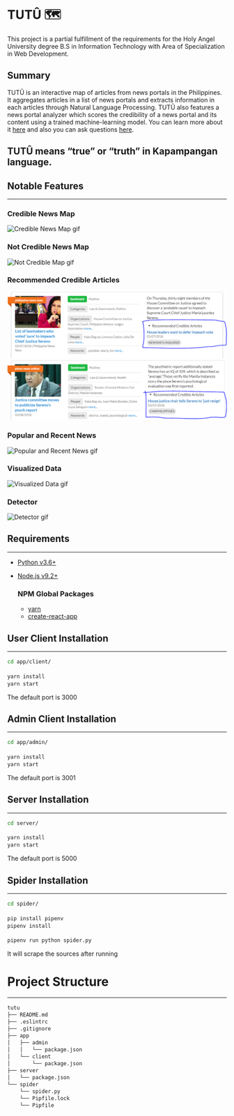 # TUTÛ 🗺️
This project is a partial fulfillment of the requirements for the Holy Angel University degree B.S in Information Technology with Area of Specialization in Web Development.

## Summary
TUTÛ is an interactive map of articles from news portals in the Philippines. It aggregates articles in a list of news portals and extracts information in each articles through Natural Language Processing. TUTÛ also features a news portal analyzer which scores the credibility of a news portal and its content using a trained machine-learning model. You can learn more about it [here](https://www.esquiremag.ph/culture/cars-and-tech/tutunews-com-identifies-credible-and-fake-news-sites-a00225-20180131) and also you can ask questions [here](https://www.facebook.com/tutunewsph).

## TUTÛ means “true” or “truth” in Kapampangan language.


## Notable Features
- - -
### Credible News Map
![Credible News Map gif](./gifs/cred-map.gif)

### Not Credible News Map
![Not Credible Map gif](./gifs/not-cred-map.gif)

### Recommended Credible Articles
![Recommended Credible Articles](./gifs/rec-cred-art.png)
![Recommended Credible Articles 2](./gifs/rec-cred-art2.png)

### Popular and Recent News
![Popular and Recent News gif](./gifs/pop-rec-news.gif)

### Visualized Data
![Visualized Data gif](./gifs/vis.gif)

### Detector
![Detector gif](./gifs/detector.gif)


## Requirements
- - -
* [Python v3.6+](https://www.python.org/downloads/)
* [Node.js v9.2+](https://nodejs.org/en/download/current/)

  ### NPM Global Packages
  * [yarn](https://www.npmjs.com/package/yarn)
  * [create-react-app](https://www.npmjs.com/package/create-react-app)


## User Client Installation
- - -
```sh
cd app/client/

yarn install
yarn start
```
The default port is 3000

## Admin Client Installation
- - -
```sh
cd app/admin/

yarn install
yarn start
```
The default port is 3001

## Server Installation
- - -
```sh
cd server/

yarn install
yarn start
```
The default port is 5000

## Spider Installation
- - -
```sh
cd spider/

pip install pipenv
pipenv install

pipenv run python spider.py
```
It will scrape the sources after running



# Project Structure
- - -
```
tutu
├── README.md
├── .eslintrc
├── .gitignore
├── app
│   ├── admin
│   │   └── package.json
│   └── client
│       └── package.json
├── server
│   └── package.json
└── spider
    └── spider.py
    └── Pipfile.lock
    └── Pipfile
```
